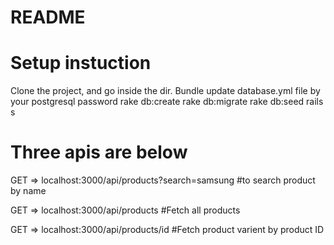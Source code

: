 # README

# Setup instuction


Clone the project, and go inside the dir.
Bundle
update database.yml file by your postgresql password
rake db:create
rake db:migrate
rake db:seed
rails s


# Three apis are below

GET =>  localhost:3000/api/products?search=samsung  #to search product by name

GET =>   localhost:3000/api/products  #Fetch all products

GET => localhost:3000/api/products/id  #Fetch product varient by product ID